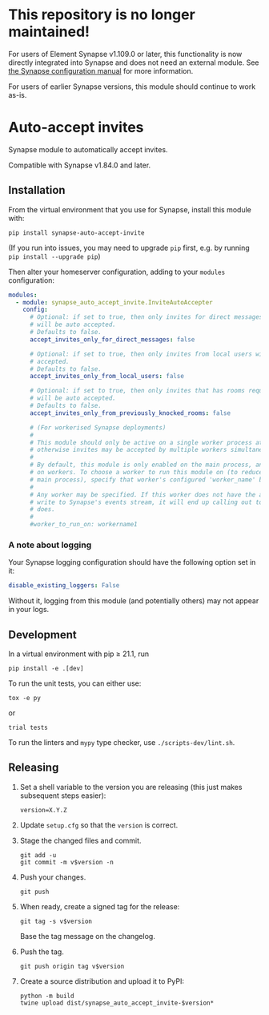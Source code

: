 # This repository is no longer maintained!

For users of Element Synapse v1.109.0 or later, this functionality is now directly integrated into Synapse and does not need an external module.
See [the Synapse configuration manual](https://element-hq.github.io/synapse/v1.122/usage/configuration/config_documentation.html#auto_accept_invites) for more information.

For users of earlier Synapse versions, this module should continue to work as-is.

# Auto-accept invites

Synapse module to automatically accept invites.

Compatible with Synapse v1.84.0 and later.

## Installation

From the virtual environment that you use for Synapse, install this module with:
```shell
pip install synapse-auto-accept-invite
```
(If you run into issues, you may need to upgrade `pip` first, e.g. by running
`pip install --upgrade pip`)

Then alter your homeserver configuration, adding to your `modules` configuration:
```yaml
modules:
  - module: synapse_auto_accept_invite.InviteAutoAccepter
    config:
      # Optional: if set to true, then only invites for direct messages (1:1 rooms)
      # will be auto accepted.
      # Defaults to false.
      accept_invites_only_for_direct_messages: false

      # Optional: if set to true, then only invites from local users will be auto 
      # accepted.
      # Defaults to false.
      accept_invites_only_from_local_users: false

      # Optional: if set to true, then only invites that has rooms requester last knocked 
      # will be auto accepted.
      # Defaults to false.
      accept_invites_only_from_previously_knocked_rooms: false

      # (For workerised Synapse deployments)
      #
      # This module should only be active on a single worker process at once,
      # otherwise invites may be accepted by multiple workers simultaneously.
      #
      # By default, this module is only enabled on the main process, and is disabled
      # on workers. To choose a worker to run this module on (to reduce load on the
      # main process), specify that worker's configured 'worker_name' below.
      #
      # Any worker may be specified. If this worker does not have the ability to
      # write to Synapse's events stream, it will end up calling out to one that
      # does.
      #
      #worker_to_run_on: workername1
```


### A note about logging

Your Synapse logging configuration should have the following option set in it:

```yaml
disable_existing_loggers: False
```

Without it, logging from this module (and potentially others) may not appear in your logs.


## Development

In a virtual environment with pip ≥ 21.1, run
```shell
pip install -e .[dev]
```

To run the unit tests, you can either use:
```shell
tox -e py
```
or
```shell
trial tests
```

To run the linters and `mypy` type checker, use `./scripts-dev/lint.sh`.


## Releasing

 1. Set a shell variable to the version you are releasing (this just makes
    subsequent steps easier):
    ```shell
    version=X.Y.Z
    ```

 2. Update `setup.cfg` so that the `version` is correct.

 3. Stage the changed files and commit.
    ```shell
    git add -u
    git commit -m v$version -n
    ```

 4. Push your changes.
    ```shell
    git push
    ```

 5. When ready, create a signed tag for the release:
    ```shell
    git tag -s v$version
    ```
    Base the tag message on the changelog.

 6. Push the tag.
    ```shell
    git push origin tag v$version
    ```

 7. Create a source distribution and upload it to PyPI:
    ```shell
    python -m build
    twine upload dist/synapse_auto_accept_invite-$version*
    ```
